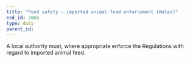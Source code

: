 ```yaml
---
title: "Food safety - imported animal feed enforcement (Wales)"
esd_id: 2865
type: duty
parent_id:  
---
```


A local authority must, where appropriate enforce the Regulations with regard to imported animal feed.

